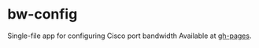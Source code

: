 # bw-config
Single-file app for configuring Cisco port bandwidth
Available at [gh-pages](https://n817.github.io/bw-config/).
